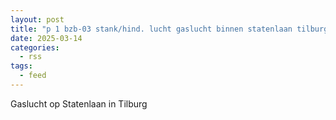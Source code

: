 ```yaml
---
layout: post
title: "p 1 bzb-03 stank/hind. lucht gaslucht binnen statenlaan tilburg 209432"
date: 2025-03-14
categories: 
  - rss
tags: 
  - feed
---
```


Gaslucht op Statenlaan in Tilburg
